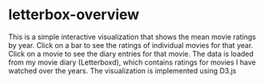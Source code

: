 # letterbox-overview
This is a simple interactive visualization that shows the mean movie ratings by year.
Click on a bar to see the ratings of individual movies for that year. Click on a movie to see the diary entries for that movie.
The data is loaded from my movie diary (Letterboxd), which contains ratings for movies I have watched over the years. The visualization is implemented using D3.js
